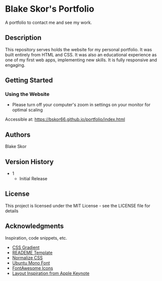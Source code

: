 # Blake Skor's Portfolio

A portfolio to contact me and see my work.

## Description

This repository serves holds the website for my personal portfolio. It was built entirely from HTML and CSS. It was also an educational experience as one of my first web apps, implementing new skills. It is fully responsive and engaging.

## Getting Started

### Using the Website

- Please turn off your computer's zoom in settings on your monitor for optimal scaling

Accessible at: <https://bskor66.github.io/portfolio/index.html>

## Authors

Blake Skor

## Version History

- 1
  - Initial Release

## License

This project is licensed under the MIT License - see the LICENSE file for details

## Acknowledgments

Inspiration, code snippets, etc.

- [CSS Gradient](https://cssgradient.io/)
- [READEME Template](https://gist.github.com/DomPizzie/7a5ff55ffa9081f2de27c315f5018afc)
- [Normalize CSS](https://github.com/necolas/normalize.css)
- [Ubuntu Mono Font](https://fonts.google.com/specimen/Ubuntu+Mono)
- [FontAwesome Icons](https://fontawesome.com/)
- [Layout Inspiration from Apple Keynote](https://www.digitaltrends.com/wp-content/uploads/2023/09/iphone-15-pro-recap-presentation-screen.jpeg?fit=2548%2C1431&p=1)
